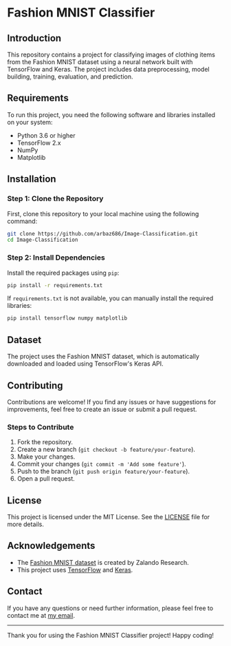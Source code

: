 # Fashion MNIST Classifier

## Introduction

This repository contains a project for classifying images of clothing items from the Fashion MNIST dataset using a neural network built with TensorFlow and Keras. The project includes data preprocessing, model building, training, evaluation, and prediction.

## Requirements

To run this project, you need the following software and libraries installed on your system:

- Python 3.6 or higher
- TensorFlow 2.x
- NumPy
- Matplotlib

## Installation

### Step 1: Clone the Repository

First, clone this repository to your local machine using the following command:

```bash
git clone https://github.com/arbaz686/Image-Classification.git
cd Image-Classification
```

### Step 2: Install Dependencies

Install the required packages using `pip`:

```bash
pip install -r requirements.txt
```

If `requirements.txt` is not available, you can manually install the required libraries:

```bash
pip install tensorflow numpy matplotlib
```

## Dataset

The project uses the Fashion MNIST dataset, which is automatically downloaded and loaded using TensorFlow's Keras API.

## Contributing

Contributions are welcome! If you find any issues or have suggestions for improvements, feel free to create an issue or submit a pull request.

### Steps to Contribute

1. Fork the repository.
2. Create a new branch (`git checkout -b feature/your-feature`).
3. Make your changes.
4. Commit your changes (`git commit -m 'Add some feature'`).
5. Push to the branch (`git push origin feature/your-feature`).
6. Open a pull request.

## License

This project is licensed under the MIT License. See the [LICENSE](LICENSE) file for more details.

## Acknowledgements

- The [Fashion MNIST dataset](https://github.com/zalandoresearch/fashion-mnist) is created by Zalando Research.
- This project uses [TensorFlow](https://www.tensorflow.org/) and [Keras](https://keras.io/).

## Contact

If you have any questions or need further information, please feel free to contact me at [my email](mailto:ahmadarbaz686@gmail.com).

---

Thank you for using the Fashion MNIST Classifier project! Happy coding!
